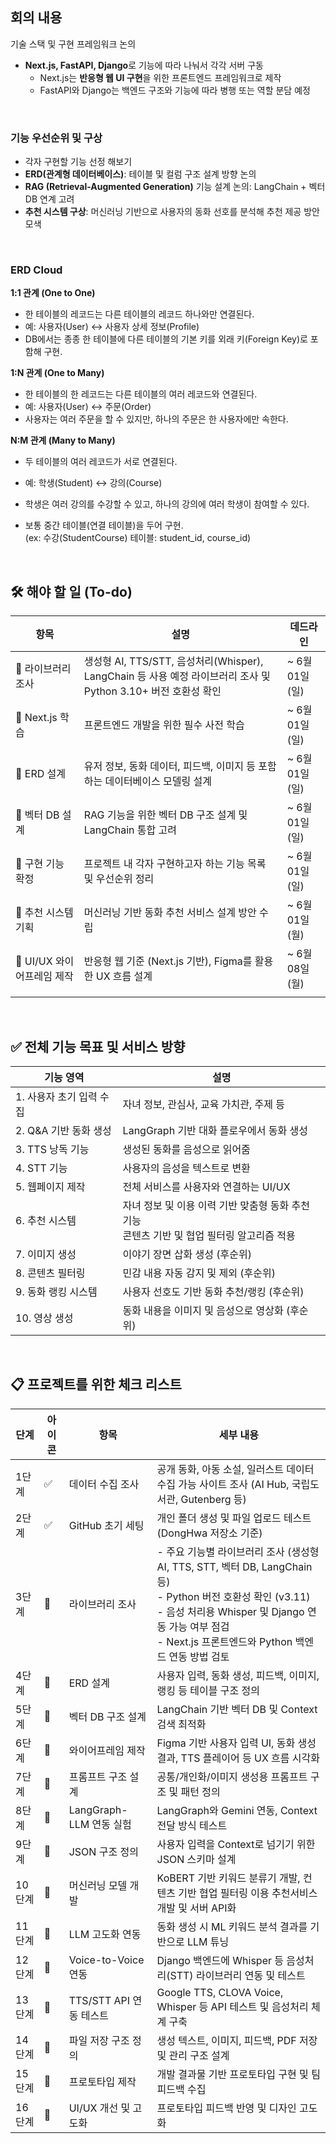 ## 회의 내용
기술 스택 및 구현 프레임워크 논의
- **Next.js, FastAPI, Django**로 기능에 따라 나눠서 각각 서버 구동
    - Next.js는 **반응형 웹 UI 구현**을 위한 프론트엔드 프레임워크로 제작
    - FastAPI와 Django는 백엔드 구조와 기능에 따라 병행 또는 역할 분담 예정
        

<br>

### 기능 우선순위 및 구상

- 각자 구현할 기능 선정 해보기
- **ERD(관계형 데이터베이스)**: 테이블 및 컬럼 구조 설계 방향 논의
- **RAG (Retrieval-Augmented Generation)** 기능 설계 논의: LangChain + 벡터 DB 연계 고려
- **추천 시스템 구상**: 머신러닝 기반으로 사용자의 동화 선호를 분석해 추천 제공 방안 모색


<br>

### ERD Cloud

**1:1 관계 (One to One)**
- 한 테이블의 레코드는 다른 테이블의 레코드 하나와만 연결된다.
- 예: 사용자(User) ↔️ 사용자 상세 정보(Profile)
- DB에서는 종종 한 테이블에 다른 테이블의 기본 키를 외래 키(Foreign Key)로 포함해 구현.    

 
**1:N 관계 (One to Many)**
- 한 테이블의 한 레코드는 다른 테이블의 여러 레코드와 연결된다.
- 예: 사용자(User) ↔️ 주문(Order)
- 사용자는 여러 주문을 할 수 있지만, 하나의 주문은 한 사용자에만 속한다.
    

**N:M 관계 (Many to Many)**
- 두 테이블의 여러 레코드가 서로 연결된다.
- 예: 학생(Student) ↔️ 강의(Course)
- 학생은 여러 강의를 수강할 수 있고, 하나의 강의에 여러 학생이 참여할 수 있다.
    
- 보통 중간 테이블(연결 테이블)을 두어 구현.  
    (ex: 수강(StudentCourse) 테이블: student_id, course_id)


<br>

## 🛠️ 해야 할 일 (To-do)

| 항목                 | 설명                                                                                  | 데드라인         |
| ------------------ | ----------------------------------------------------------------------------------- | ------------ |
| 🔄 라이브러리 조사        | 생성형 AI, TTS/STT, 음성처리(Whisper), LangChain 등 사용 예정 라이브러리 조사 및 Python 3.10+ 버전 호환성 확인 | ~ 6월 01일 (일) |
| 🔄 Next.js 학습      | 프론트엔드 개발을 위한 필수 사전 학습                                                               | ~ 6월 01일 (일) |
| 🔄 ERD 설계          | 유저 정보, 동화 데이터, 피드백, 이미지 등 포함하는 데이터베이스 모델링 설계                                        | ~ 6월 01일 (일) |
| 🔄 벡터 DB 설계        | RAG 기능을 위한 벡터 DB 구조 설계 및 LangChain 통합 고려                                            | ~ 6월 01일 (일) |
| 🔄 구현 기능 확정        | 프로젝트 내 각자 구현하고자 하는 기능 목록 및 우선순위 정리                                                  | ~ 6월 01일 (일) |
| 🔄 추천 시스템 기획       | 머신러닝 기반 동화 추천 서비스 설계 방안 수립                                                          | ~ 6월 01일 (월) |
| 🔄 UI/UX 와이어프레임 제작 | 반응형 웹 기준 (Next.js 기반), Figma를 활용한 UX 흐름 설계                                          | ~ 6월 08일 (월) |
|                    |                                                                                     |              |

<br>

## ✅ 전체 기능 목표 및 서비스 방향
| 기능 영역           | 설명                                                         |
| --------------- | ---------------------------------------------------------- |
| 1. 사용자 초기 입력 수집 | 자녀 정보, 관심사, 교육 가치관, 주제 등                                   |
| 2. Q&A 기반 동화 생성 | LangGraph 기반 대화 플로우에서 동화 생성                                |
| 3. TTS 낭독 기능    | 생성된 동화를 음성으로 읽어줌                                           |
| 4. STT 기능       | 사용자의 음성을 텍스트로 변환                                           |
| 5. 웹페이지 제작      | 전체 서비스를 사용자와 연결하는 UI/UX                                    |
| 6. 추천 시스템       | 자녀 정보 및 이용 이력 기반 맞춤형 동화 추천 기능  <br>콘텐츠 기반 및 협업 필터링 알고리즘 적용 |
| 7. 이미지 생성       | 이야기 장면 삽화 생성 (후순위)                                         |
| 8. 콘텐츠 필터링      | 민감 내용 자동 감지 및 제외 (후순위)                                     |
| 9. 동화 랭킹 시스템    | 사용자 선호도 기반 동화 추천/랭킹 (후순위)                                  |
| 10. 영상 생성       | 동화 내용을 이미지 및 음성으로 영상화 (후순위)                                |

<br>

## 📋 프로젝트를 위한 체크 리스트

| 단계   | 아이콘 | 항목                  | 세부 내용                                                                                                                                                                         |
| ---- | --- | ------------------- | ----------------------------------------------------------------------------------------------------------------------------------------------------------------------------- |
| 1단계  | ✅   | 데이터 수집 조사           | 공개 동화, 아동 소설, 일러스트 데이터 수집 가능 사이트 조사 (AI Hub, 국립도서관, Gutenberg 등)                                                                                                              |
| 2단계  | ✅   | GitHub 초기 세팅        | 개인 폴더 생성 및 파일 업로드 테스트 (DongHwa 저장소 기준)                                                                                                                                        |
| 3단계  | 🔄  | 라이브러리 조사            | - 주요 기능별 라이브러리 조사 (생성형 AI, TTS, STT, 벡터 DB, LangChain 등)  <br>- Python 버전 호환성 확인 (v3.11)  <br>- 음성 처리용 Whisper 및 Django 연동 가능 여부 점검  <br>- Next.js 프론트엔드와 Python 백엔드 연동 방법 검토 |
| 4단계  | 🔄  | ERD 설계              | 사용자 입력, 동화 생성, 피드백, 이미지, 랭킹 등 테이블 구조 정의                                                                                                                                       |
| 5단계  | 📌  | 벡터 DB 구조 설계         | LangChain 기반 벡터 DB 및 Context 검색 최적화                                                                                                                                           |
| 6단계  | 📌  | 와이어프레임 제작           | Figma 기반 사용자 입력 UI, 동화 생성 결과, TTS 플레이어 등 UX 흐름 시각화                                                                                                                            |
| 7단계  | 📌  | 프롬프트 구조 설계          | 공통/개인화/이미지 생성용 프롬프트 구조 및 패턴 정의                                                                                                                                                |
| 8단계  | 📌  | LangGraph-LLM 연동 실험 | LangGraph와 Gemini 연동, Context 전달 방식 테스트                                                                                                                                       |
| 9단계  | 📌  | JSON 구조 정의          | 사용자 입력을 Context로 넘기기 위한 JSON 스키마 설계                                                                                                                                           |
| 10단계 | 📌  | 머신러닝 모델 개발          | KoBERT 기반 키워드 분류기 개발, 컨텐츠 기반 협업 필터링 이용 추천서비스 개발 및 서버 API화                                                                                                                     |
| 11단계 | 📌  | LLM 고도화 연동          | 동화 생성 시 ML 키워드 분석 결과를 기반으로 LLM 튜닝                                                                                                                                             |
| 12단계 | 📌  | Voice-to-Voice 연동   | Django 백엔드에 Whisper 등 음성처리(STT) 라이브러리 연동 및 테스트                                                                                                                                |
| 13단계 | 📌  | TTS/STT API 연동 테스트  | Google TTS, CLOVA Voice, Whisper 등 API 테스트 및 음성처리 체계 구축                                                                                                                       |
| 14단계 | 📌  | 파일 저장 구조 정의         | 생성 텍스트, 이미지, 피드백, PDF 저장 및 관리 구조 설계                                                                                                                                           |
| 15단계 | 📌  | 프로토타입 제작            | 개발 결과물 기반 프로토타입 구현 및 팀 피드백 수집                                                                                                                                                 |
| 16단계 | 📌  | UI/UX 개선 및 고도화      | 프로토타입 피드백 반영 및 디자인 고도화                                                                                                                                                        |
